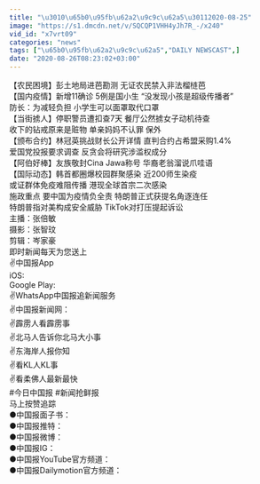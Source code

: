```yaml
---
title: "\u3010\u65b0\u95fb\u62a2\u9c9c\u62a5\u30112020-08-25"
image: "https://s1.dmcdn.net/v/SQCQP1VHH4yJh7R_-/x240"
vid_id: "x7vrt09"
categories: "news"
tags: ["\u65b0\u95fb\u62a2\u9c9c\u62a5","DAILY NEWSCAST",]
date: "2020-08-26T08:23:02+03:00"
---
```

【农民困境】彭土地局进芭勘测 无证农民禁入非法榴梿芭  <br>【国内疫情】新增11确诊 5例是国小生 “没发现小孩是超级传播者”  <br>防长：为减轻负担 小学生可以面罩取代口罩  <br>【当街掳人】停职警员遭扣查7天 餐厅公然掳女子动机待查  <br>收下的钻戒原来是赃物 单亲妈妈不认罪 保外  <br>【颁布合约】林冠英挑战财长公开详情 直判合约占希盟采购1.4%  <br>爱国党投报要求调查 反贪会将研究涉滥权成分  <br>【阿伯好棒】友族敬封Cina Jawa称号 华裔老翁溜说爪哇语  <br>【国际动态】韩首都圈爆校园群聚感染 近200师生染疫  <br>或证群体免疫难阻传播 港现全球首宗二次感染  <br>施政重点 要中国为疫情负全责 特朗普正式获提名角逐连任  <br>特朗普指对美构成安全威胁 TikTok对打压提起诉讼  <br>主播：张倍敏  <br>摄影：张智玟  <br>剪辑：岑家豪  <br>即时新闻每天为您送上  <br>✌中国报App   <br>iOS:    <br>Google Play:   <br>✌WhatsApp中国报追新闻服务   <br>✌中国报新闻网：  <br>✌霹雳人看霹雳事   <br>✌北马人告诉你北马大小事   <br>✌东海岸人报你知   <br>✌看KL人KL事    <br>✌看柔佛人最新最快   <br>#今日中国报 #新闻抢鲜报  <br>马上按赞追踪  <br>●中国报面子书：  <br>●中国报推特：  <br>●中国报微博：  <br>●中国报IG：  <br>●中国报YouTube官方频道：  <br>●中国报Dailymotion官方频道：
